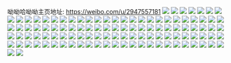 呦呦哈呦呦主页地址: https://weibo.com/u/2947557181 
![](https://wx4.sinaimg.cn/mw2000/afb0273dly1h9dg6nl5iwj20u01407aa.jpg) 
![](https://wx4.sinaimg.cn/mw2000/afb0273dly1h9dg6nt95oj20u0140k1m.jpg) 
![](https://wx4.sinaimg.cn/mw2000/afb0273dly1h9dg6ncci3j20u0140450.jpg) 
![](https://wx4.sinaimg.cn/mw2000/afb0273dly1h9dg6lonrej21400u0q9h.jpg) 
![](https://wx4.sinaimg.cn/mw2000/afb0273dly1h9dg6mlbr9j20u0140118.jpg) 
![](https://wx4.sinaimg.cn/mw2000/afb0273dly1h9dg6m3vvhj20u0140wpg.jpg) 
![](https://wx4.sinaimg.cn/mw2000/afb0273dly1h9dg6ojmi1j20u01407cr.jpg) 
![](https://wx4.sinaimg.cn/mw2000/afb0273dly1h9dg6mtwwoj20u0140q9l.jpg) 
![](https://wx4.sinaimg.cn/mw2000/afb0273dly1h9dg6n3kd3j20u0140k4l.jpg) 
![](https://wx4.sinaimg.cn/mw2000/afb0273dly1h9dg6md6asj20u01407gy.jpg) 
![](https://wx4.sinaimg.cn/mw2000/afb0273dly1h9dg6o2pu8j20u0140k0y.jpg) 
![](https://wx4.sinaimg.cn/mw2000/afb0273dly1h9dg6lwog6j21400u0dmt.jpg) 
![](https://wx4.sinaimg.cn/mw2000/afb0273dly1h9dg6ocavej21400u0n5s.jpg) 
![](https://wx4.sinaimg.cn/mw2000/afb0273dly1h9dg6otnupj20u0140441.jpg) 
![](https://wx4.sinaimg.cn/mw2000/afb0273dly1h9dg6p0u81j20u0140dlm.jpg) 
![](https://wx4.sinaimg.cn/mw2000/afb0273dly1h9dg6pmlv0j20u014047z.jpg) 
![](https://wx4.sinaimg.cn/mw2000/afb0273dly1h9dg6pvm5yj20u01404cc.jpg) 
![](https://wx4.sinaimg.cn/mw2000/afb0273dly1h9dg6q77hlj218g0u018j.jpg) 
![](https://wx4.sinaimg.cn/mw2000/afb0273dly1h96mi0j6wuj20u01400yw.jpg) 
![](https://wx4.sinaimg.cn/mw2000/afb0273dly1h96mdngbsvj20n01dsdif.jpg) 
![](https://wx4.sinaimg.cn/mw2000/afb0273dly1h96me056xhj20n01ds0wb.jpg) 
![](https://wx4.sinaimg.cn/mw2000/afb0273dly1h7xrttzpnhj20av07p0ta.jpg) 
![](https://wx4.sinaimg.cn/mw2000/afb0273dly1h7an8qz2vyj20sn1ewn0m.jpg) 
![](https://wx4.sinaimg.cn/mw2000/afb0273dly1h7an8r6b1uj20li0c70su.jpg) 
![](https://wx4.sinaimg.cn/mw2000/afb0273dly1h7an8rfe5cj20n01dsmyk.jpg) 
![](https://wx4.sinaimg.cn/mw2000/afb0273dly1h7an8sbcaoj20u05vm1kx.jpg) 
![](https://wx4.sinaimg.cn/mw2000/afb0273dly1h5hv3d6s8hj20xk0sln5x.jpg) 
![](https://wx4.sinaimg.cn/mw2000/afb0273dly1h5hvbbsbjdj20tu11c79d.jpg) 
![](https://wx4.sinaimg.cn/mw2000/afb0273dly1h5hvbkkc21j20tu10xn2r.jpg) 
![](https://wx4.sinaimg.cn/mw2000/afb0273dly1h5hvbqh1bwj20tu12bte6.jpg) 
![](https://wx4.sinaimg.cn/mw2000/afb0273dly1h5hv62ye2rj20ov0xgteg.jpg) 
![](https://wx4.sinaimg.cn/mw2000/afb0273dly1h5hv6mk99ej20nm150q8r.jpg) 
![](https://wx4.sinaimg.cn/mw2000/afb0273dly1h5hv3c167vj20u01hcdna.jpg) 
![](https://wx4.sinaimg.cn/mw2000/afb0273dly1h5hv730ntvj20o70xuteh.jpg) 
![](https://wx4.sinaimg.cn/mw2000/afb0273dly1h5hv7ed99qj20o70wnjw5.jpg) 
![](https://wx4.sinaimg.cn/mw2000/afb0273dly1h5hv7n07zqj20pg12vwll.jpg) 
![](https://wx4.sinaimg.cn/mw2000/afb0273dly1h5hv7yz973j20u00u1dn2.jpg) 
![](https://wx4.sinaimg.cn/mw2000/afb0273dly1h5hv86231xj20oe0yrq6f.jpg) 
![](https://wx4.sinaimg.cn/mw2000/afb0273dly1h5hv8gea36j20sz0u9jw4.jpg) 
![](https://wx4.sinaimg.cn/mw2000/afb0273dly1h5hv9avb2nj20md0qwgou.jpg) 
![](https://wx4.sinaimg.cn/mw2000/afb0273dly1h5hv3b55z2j20u01hcq91.jpg) 
![](https://wx4.sinaimg.cn/mw2000/afb0273dly1h5hvacpti1j20ry0oawhm.jpg) 
![](https://wx4.sinaimg.cn/mw2000/afb0273dly1h5hvaskrwoj21el0l9qav.jpg) 
![](https://wx4.sinaimg.cn/mw2000/afb0273dly1h5hvb1clmrj20tu0rfn0m.jpg) 
![](https://wx4.sinaimg.cn/mw2000/afb0273dly1h53qmqhqv7j20mi0u0tay.jpg) 
![](https://wx4.sinaimg.cn/mw2000/afb0273dly1h53qo5rnl6j20mi0u0jv0.jpg) 
![](https://wx4.sinaimg.cn/mw2000/afb0273dly1h53qorsr1tj20mi0u0429.jpg) 
![](https://wx4.sinaimg.cn/mw2000/afb0273dly1h4r1k8mibvj20u014013e.jpg) 
![](https://wx4.sinaimg.cn/mw2000/afb0273dly1h4r1k9xqojj20u0140n56.jpg) 
![](https://wx4.sinaimg.cn/mw2000/afb0273dly1h4r1kas4e0j20u0140jw6.jpg) 
![](https://wx4.sinaimg.cn/mw2000/afb0273dly1h4r1kbr2t4j21400u0n6d.jpg) 
![](https://wx4.sinaimg.cn/mw2000/afb0273dly1h4r1kciy05j20u0140jx9.jpg) 
![](https://wx4.sinaimg.cn/mw2000/afb0273dly1h4r1kekyw4j20u0140n87.jpg) 
![](https://wx4.sinaimg.cn/mw2000/afb0273dly1h4r1kf10xrj20u01hcgte.jpg) 
![](https://wx4.sinaimg.cn/mw2000/afb0273dly1h4r1kfkmdjj21400u00yr.jpg) 
![](https://wx4.sinaimg.cn/mw2000/afb0273dly1h4r1kgapnuj20u0140wjc.jpg) 
![](https://wx4.sinaimg.cn/mw2000/afb0273dly1h4r1kgnxwgj20u0140q8y.jpg) 
![](https://wx4.sinaimg.cn/mw2000/afb0273dly1h4r1khb0ovj21400u0dq4.jpg) 
![](https://wx4.sinaimg.cn/mw2000/afb0273dly1h4r1khqu8gj21400u00z0.jpg) 
![](https://wx4.sinaimg.cn/mw2000/afb0273dly1h4r1ki8oa4j20u016kthy.jpg) 
![](https://wx4.sinaimg.cn/mw2000/afb0273dly1h3oxq7dywmj20u00u048s.jpg) 
![](https://wx4.sinaimg.cn/mw2000/afb0273dly1gxmdj8s36bj21jz1jzb29.jpg) 
![](https://wx4.sinaimg.cn/mw2000/afb0273dly1gxmdj7i1zxj22c0340qv6.jpg) 
![](https://wx4.sinaimg.cn/mw2000/003dtEgRly1guxi7b5iyvj60qe7psqv502.jpg) 
![](https://wx4.sinaimg.cn/mw2000/003dtEgRly1guxi7cj6zfj60u05p1kjl02.jpg) 
![](https://wx4.sinaimg.cn/mw2000/003dtEgRly1guxi7emz7ej60n57psqv502.jpg) 
![](https://wx4.sinaimg.cn/mw2000/003dtEgRly1guxi7fepf5j60u04wp1kx02.jpg) 
![](https://wx4.sinaimg.cn/mw2000/003dtEgRly1guxiraq5mcj60t9cn4hdu02.jpg) 
![](https://wx4.sinaimg.cn/mw2000/003dtEgRly1guxirbj2hbj60u00u078v02.jpg) 
![](https://wx4.sinaimg.cn/mw2000/003dtEgRly1gutuc1v4ayj62c0340u0z02.jpg) 
![](https://wx4.sinaimg.cn/mw2000/afb0273dly1gtqm7kfczdj20u013ywj6.jpg) 
![](https://wx4.sinaimg.cn/mw2000/afb0273dly1gtqm7kz0d0j20k00b8adb.jpg) 
![](https://wx4.sinaimg.cn/mw2000/afb0273dly1gtqm7lkjg0j20u013yq7l.jpg) 
![](https://wx4.sinaimg.cn/mw2000/afb0273dly1gtqm7layekj20u0140gpl.jpg) 
![](https://wx4.sinaimg.cn/mw2000/afb0273dly1gtqm7knf4sj20hs0np40r.jpg) 
![](https://wx4.sinaimg.cn/mw2000/afb0273dly1gtqm7jbrnlj20hs0nowh5.jpg) 
![](https://wx4.sinaimg.cn/mw2000/afb0273dly1gtqm7ltoiyj20i70o80w4.jpg) 
![](https://wx4.sinaimg.cn/mw2000/afb0273dly1gtqm7m2x7oj20n00unq4x.jpg) 
![](https://wx4.sinaimg.cn/mw2000/afb0273dly1gtqm7k1cw7j20u00ln780.jpg) 
![](https://wx4.sinaimg.cn/mw2000/afb0273dly1gnsqi7zy1nj21sc2ds1ky.jpg) 
![](https://wx4.sinaimg.cn/mw2000/afb0273dly1gnsqgvn2irj23402c0kjn.jpg) 
![](https://wx4.sinaimg.cn/mw2000/afb0273dly1gnsqh4p595j22c0340kjm.jpg) 
![](https://wx4.sinaimg.cn/mw2000/afb0273dly1gnsqhygdbmj22c0340hdu.jpg) 
![](https://wx4.sinaimg.cn/mw2000/afb0273dly1gnsqhsjj6zj22c0340u0z.jpg) 
![](https://wx4.sinaimg.cn/mw2000/afb0273dly1gnsqgkd240j22c0340b2b.jpg) 
![](https://wx4.sinaimg.cn/mw2000/afb0273dly1gnsqhdqqb8j20u0140jx5.jpg) 
![](https://wx4.sinaimg.cn/mw2000/afb0273dly1gnsqh8rw19j20u0140dwb.jpg) 
![](https://wx4.sinaimg.cn/mw2000/afb0273dly1gnsqhc5jhcj21400u07iq.jpg) 
![](https://wx4.sinaimg.cn/mw2000/afb0273dly1gnsqheunorj20u0140799.jpg) 
![](https://wx4.sinaimg.cn/mw2000/afb0273dly1gnsqi5qmhhj22002yohdx.jpg) 
![](https://wx4.sinaimg.cn/mw2000/afb0273dly1gnsqib5rh8j22c0340qv8.jpg) 
![](https://wx4.sinaimg.cn/mw2000/afb0273dly1gnsqicnyquj20u01hc4ni.jpg) 
![](https://wx4.sinaimg.cn/mw2000/afb0273dly1gnsqid4klwj20u014043n.jpg) 
![](https://wx4.sinaimg.cn/mw2000/afb0273dly1gnsqidluyqj20u0140n0f.jpg) 
![](https://wx4.sinaimg.cn/mw2000/afb0273dly1gnsqh73w6fj20n01dsgx0.jpg) 
![](https://wx4.sinaimg.cn/mw2000/afb0273dly1gnsqhi5gopj20n01dsx6p.jpg) 
![](https://wx4.sinaimg.cn/mw2000/afb0273dly1gnsqie31cej218o0p4tim.jpg) 
![](https://wx4.sinaimg.cn/mw2000/afb0273dgy1gdy59ztd8vj215o15oalc.jpg) 
![](https://wx4.sinaimg.cn/mw2000/afb0273dgy1gdy5a2v4f1j21ym1ymqv5.jpg) 
![](https://wx4.sinaimg.cn/mw2000/afb0273dgy1gayknme5ptj20u01aywn5.jpg) 
![](https://wx4.sinaimg.cn/mw2000/afb0273dgy1gayknmz35cj20u01ayagi.jpg) 
![](https://wx4.sinaimg.cn/mw2000/afb0273dgy1gayknnh3d7j20u01ayjwb.jpg) 
![](https://wx4.sinaimg.cn/mw2000/afb0273dgy1gaykno0ad8j20u01ay43j.jpg) 
![](https://wx4.sinaimg.cn/mw2000/afb0273dgy1gayknokp48j20u01ay79y.jpg) 
![](https://wx4.sinaimg.cn/mw2000/afb0273dgy1gayknp4i6sj20u01ayn67.jpg) 
![](https://wx4.sinaimg.cn/mw2000/afb0273dgy1gayknl2v37j20u01ayag2.jpg) 
![](https://wx4.sinaimg.cn/mw2000/afb0273dgy1gayknpia2xj21530u00wr.jpg) 
![](https://wx4.sinaimg.cn/mw2000/afb0273dgy1gayknq4u7rj20np0zl0ws.jpg) 
![](https://wx4.sinaimg.cn/mw2000/afb0273dly1g30iq5okcmj21400u0hdt.jpg) 

